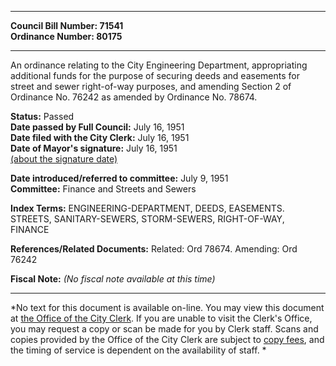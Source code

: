 * * * * *  
  
**Council Bill Number: [](#h0)[](#h2)71541**   
**Ordinance Number: 80175**  
  
* * * * *  
  
An ordinance relating to the City Engineering Department, appropriating additional funds for the purpose of securing deeds and easements for street and sewer right-of-way purposes, and amending Section 2 of Ordinance No. 76242 as amended by Ordinance No. 78674.  
  
**Status:** Passed   
**Date passed by Full Council:** July 16, 1951   
**Date filed with the City Clerk:** July 16, 1951   
**Date of Mayor's signature:** July 16, 1951   
[(about the signature date)](/~public/approvaldate.htm)   
  
  
**Date introduced/referred to committee:** July 9, 1951   
**Committee:** Finance and Streets and Sewers   
  
**Index Terms:** ENGINEERING-DEPARTMENT, DEEDS, EASEMENTS. STREETS, SANITARY-SEWERS, STORM-SEWERS, RIGHT-OF-WAY, FINANCE  
  
**References/Related Documents:** Related: Ord 78674. Amending: Ord 76242  
  
**Fiscal Note:** *(No fiscal note available at this time)*  
  
* * * * *  
  
*No text for this document is available on-line. You may view this document at [the Office of the City Clerk](http://www.seattle.gov/leg/clerk/contactUs.htm). If you are unable to visit the Clerk's Office, you may request a copy or scan be made for you by Clerk staff. Scans and copies provided by the Office of the City Clerk are subject to [copy fees](http://clerk.seattle.gov/~public/clerkfees.htm), and the timing of service is dependent on the availability of staff. *  
  
  
